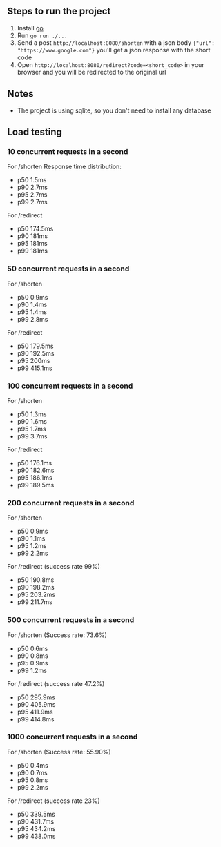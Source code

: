 ## Steps to run the project

1. Install [go](https://go.dev/dl/)
2. Run `go run ./...`
3. Send a post `http://localhost:8080/shorten` with a json body `{"url": "https://www.google.com"}` you'll get a json response with the short code
4. Open `http://localhost:8080/redirect?code=<short_code>` in your browser and you will be redirected to the original url

## Notes

- The project is using sqlite, so you don't need to install any database

## Load testing

### 10 concurrent requests in a second

For /shorten
Response time distribution:
- p50 1.5ms
- p90 2.7ms
- p95 2.7ms
- p99 2.7ms

For /redirect
- p50 174.5ms
- p90 181ms
- p95 181ms
- p99 181ms

### 50 concurrent requests in a second

For /shorten
- p50 0.9ms
- p90 1.4ms
- p95 1.4ms
- p99 2.8ms

For /redirect
- p50 179.5ms
- p90 192.5ms
- p95 200ms
- p99 415.1ms

### 100 concurrent requests in a second

For /shorten
- p50 1.3ms
- p90 1.6ms
- p95 1.7ms
- p99 3.7ms

For /redirect
- p50 176.1ms
- p90 182.6ms
- p95 186.1ms
- p99 189.5ms

### 200 concurrent requests in a second 

For /shorten
- p50 0.9ms
- p90 1.1ms
- p95 1.2ms
- p99 2.2ms

For /redirect (success rate 99%)
- p50 190.8ms
- p90 198.2ms
- p95 203.2ms
- p99 211.7ms

### 500 concurrent requests in a second 

For /shorten (Success rate:	73.6%)
- p50 0.6ms
- p90 0.8ms
- p95 0.9ms
- p99 1.2ms

For /redirect (success rate 47.2%)
- p50 295.9ms
- p90 405.9ms
- p95 411.9ms
- p99 414.8ms

### 1000 concurrent requests in a second 

For /shorten (Success rate:	55.90%)
- p50 0.4ms
- p90 0.7ms
- p95 0.8ms
- p99 2.2ms

For /redirect (success rate 23%)
- p50 339.5ms
- p90 431.7ms
- p95 434.2ms
- p99 438.0ms

<!-- oha -c 10 -q 10 -n 10 -m POST http://localhost:8080/shorten -H "Content-Type: application/json" -d '{"url":"https://www.google.com"}' -->

<!-- oha -c 1300 -q 1300 -n 1000 -m POST http://localhost:8080/redirect?code=rGu2aeQO -->
